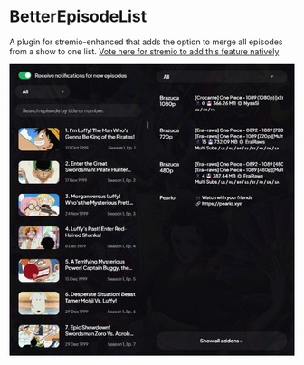 # BetterEpisodeList
A plugin for stremio-enhanced that adds the option to merge all episodes from a show to one list. [Vote here for stremio to add this feature natively](https://github.com/Stremio/stremio-features/issues/524)


![screenshot](https://github.com/REVENGE977/BetterEpisodeList/blob/main/betterepisodelist_screenshot.png?raw=true)
